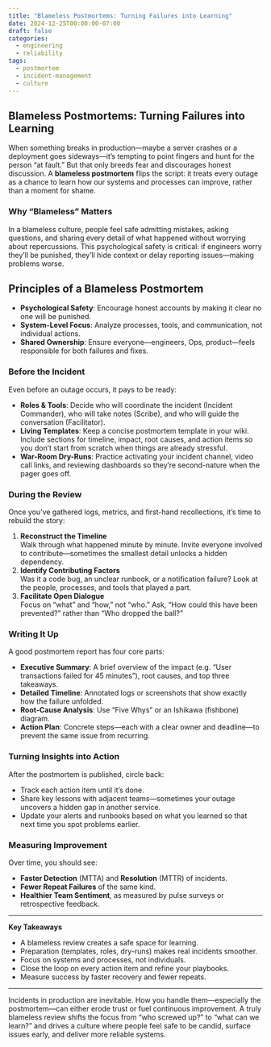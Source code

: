 ```yaml
---
title: "Blameless Postmortems: Turning Failures into Learning"
date: 2024-12-25T00:00:00-07:00
draft: false
categories:
  - engineering
  - reliability
tags:
  - postmortem
  - incident-management
  - culture
---
```

## Blameless Postmortems: Turning Failures into Learning

When something breaks in production—maybe a server crashes or a deployment goes sideways—it’s tempting to point fingers and hunt for the person “at fault.” But that only breeds fear and discourages honest discussion. A **blameless postmortem** flips the script: it treats every outage as a chance to learn how our systems and processes can improve, rather than a moment for shame.

### Why “Blameless” Matters

In a blameless culture, people feel safe admitting mistakes, asking questions, and sharing every detail of what happened without worrying about repercussions. This psychological safety is critical: if engineers worry they’ll be punished, they’ll hide context or delay reporting issues—making problems worse.

## Principles of a Blameless Postmortem

- **Psychological Safety**: Encourage honest accounts by making it clear no one will be punished.  
- **System-Level Focus**: Analyze processes, tools, and communication, not individual actions.  
- **Shared Ownership**: Ensure everyone—engineers, Ops, product—feels responsible for both failures and fixes.

### Before the Incident

Even before an outage occurs, it pays to be ready:

- **Roles & Tools**: Decide who will coordinate the incident (Incident Commander), who will take notes (Scribe), and who will guide the conversation (Facilitator).  
- **Living Templates**: Keep a concise postmortem template in your wiki. Include sections for timeline, impact, root causes, and action items so you don’t start from scratch when things are already stressful.  
- **War-Room Dry-Runs**: Practice activating your incident channel, video call links, and reviewing dashboards so they’re second-nature when the pager goes off.

### During the Review

Once you’ve gathered logs, metrics, and first-hand recollections, it’s time to rebuild the story:

1. **Reconstruct the Timeline**  
   Walk through what happened minute by minute. Invite everyone involved to contribute—sometimes the smallest detail unlocks a hidden dependency.  
2. **Identify Contributing Factors**  
   Was it a code bug, an unclear runbook, or a notification failure? Look at the people, processes, and tools that played a part.  
3. **Facilitate Open Dialogue**  
   Focus on “what” and “how,” not “who.” Ask, “How could this have been prevented?” rather than “Who dropped the ball?”

### Writing It Up

A good postmortem report has four core parts:

- **Executive Summary**: A brief overview of the impact (e.g. “User transactions failed for 45 minutes”), root causes, and top three takeaways.  
- **Detailed Timeline**: Annotated logs or screenshots that show exactly how the failure unfolded.  
- **Root-Cause Analysis**: Use “Five Whys” or an Ishikawa (fishbone) diagram.  
- **Action Plan**: Concrete steps—each with a clear owner and deadline—to prevent the same issue from recurring.

### Turning Insights into Action

After the postmortem is published, circle back:

- Track each action item until it’s done.  
- Share key lessons with adjacent teams—sometimes your outage uncovers a hidden gap in another service.  
- Update your alerts and runbooks based on what you learned so that next time you spot problems earlier.

### Measuring Improvement

Over time, you should see:

- **Faster Detection** (MTTA) and **Resolution** (MTTR) of incidents.  
- **Fewer Repeat Failures** of the same kind.  
- **Healthier Team Sentiment**, as measured by pulse surveys or retrospective feedback.

---

**Key Takeaways**  
- A blameless review creates a safe space for learning.  
- Preparation (templates, roles, dry-runs) makes real incidents smoother.  
- Focus on systems and processes, not individuals.  
- Close the loop on every action item and refine your playbooks.  
- Measure success by faster recovery and fewer repeats.

---

Incidents in production are inevitable. How you handle them—especially the postmortem—can either erode trust or fuel continuous improvement. A truly blameless review shifts the focus from “who screwed up?” to “what can we learn?” and drives a culture where people feel safe to be candid, surface issues early, and deliver more reliable systems.